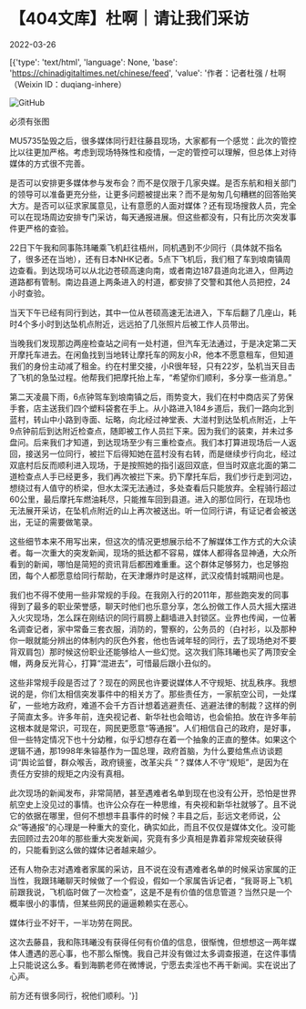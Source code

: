 # 【404文库】杜啊｜请让我们采访

2022-03-26

[{'type': 'text/html', 'language': None, 'base': 'https://chinadigitaltimes.net/chinese/feed', 'value': '作者：记者杜强 / 杜啊（Weixin ID：duqiang-inhere）

![GitHub](https://chinadigitaltimes.net/chinese/files/2022/03/post-678672-623ef383eb0d2.)

必须有张图

MU5735坠毁之后，很多媒体同行赶往藤县现场，大家都有一个感觉：此次的管控比以往更加严格。考虑到现场特殊性和疫情，一定的管控可以理解，但总体上对待媒体的方式很不完善。

是否可以安排更多媒体参与发布会？而不是仅限于几家央媒。是否东航和相关部门的领导可以准备更充分些，让更多问题被提出来？而不是匆匆几句糟糕的回答贻笑大方。是否可以征求家属意见，让有意愿的人面对媒体？还有现场搜救人员，完全可以在现场周边安排专门采访，每天通报进展。但这些都没有，只有比历次突发事件更严格的查验。

22日下午我和同事陈玮曦乘飞机赶往梧州，同机遇到不少同行（具体就不指名了，很多还在当地），还有日本NHK记者。5点下飞机后，我们租了车到埌南镇周边查看。到达现场可以从北边苍硕高速向南，或者南边187县道向北进入，但两边道路都有管制。南边县道上两条进入的村道，都安排了交警和其他人员把控，24小时查验。

当天下午已经有同行到达，其中一位从苍硕高速无法进入，下车后翻了几座山，耗时4个多小时到达坠机点附近，远远拍了几张照片后被工作人员带出。

当晚我们发现那边两座检查站之间有一处村道，但汽车无法通过，于是决定第二天开摩托车进去。在闲鱼找到当地转让摩托车的网友小R，他本不愿意租车，但知道我们的身份主动减了租金。约在村里交接，小R很年轻，只有22岁，坠机当天目击了飞机的急坠过程。他帮我们把摩托抬上车，“希望你们顺利，多分享一些消息。”

第二天凌晨下雨，6点钟驾车到埌南镇之后，雨势变大，我们在村中商店买了劳保手套，店主送我们四个塑料袋套在手上。从小路进入184乡道后，我们一路向北到蓝村，转山中小路到寺面、坛略，向北经过神堂表、大湴村到达坠机点附近，上午9点钟前后到达附近检查点，随即被工作人员拦下来。因为我们的装束，并未过多盘问。后来我们才知道，到达现场至少有三重检查点。我们本打算进现场后一人返回，接送另一位同行，被拦下后得知她在蓝村没有右转，而是继续步行向北，经过双底村后反而顺利进入现场，于是按照她的指引返回双底，但当时双底北面的第二道检查点人手已经更多，我们再次被拦下来。扔下摩托车后，我们步行走到河边，想绕过有人值守的桥梁，但水太深无法通过，多处查看后只能放弃。全程骑行超过60公里，最后摩托车燃油耗尽，只能推车回到县道。进入的那位同行，在现场也无法展开采访，在坠机点附近的山上再次被送出。听一位同行讲，有证记者会被送出，无证的需要做笔录。

这些细节本来不用写出来，但这次的情况更想展示给不了解媒体工作方式的大众读者。每一次重大的突发新闻，现场的抵达都不容易，媒体人都得各显神通，大众所看到的新闻，哪怕是简短的资讯背后都困难重重。这个群体足够努力，也足够抱团，每个人都愿意给同行帮助，在天津爆炸时是这样，武汉疫情封城期间也是。

我们也不得不使用一些非常规的手段。在我刚入行的2011年，那些跑突发的同事得到了最多的职业荣誉感，聊天时他们也乐意分享，怎么扮做工作人员大摇大摆进入火灾现场，怎么踩在刚结识的同行肩膀上翻墙进入封锁区。业界也传闻，一位著名调查记者，家中常备三套衣服，消防的，警察的，公务员的（白衬衫，以及那种你一眼就能分辨出的体制内的灰色外套，他也告诫年轻的同行，去了现场绝对不要背双肩包）那时候这份职业还能够给人一些幻觉。这次我们陈玮曦也买了两顶安全帽，两身反光背心，打算“混进去”，可惜最后跟小丑似的。

这些非常规手段是否过了？现在的网民也许要说媒体人不守规矩、扰乱秩序。我想说的是，你们太相信突发事件中的相关方了。那些责任方，一家航空公司，一处煤矿，一些地方政府，难道不会千方百计想着逃避责任、逃避法律的制裁？这样的例子简直太多。许多年前，连央视记者、新华社也会暗访，也会偷拍。放在许多年前这根本就是常识，可现在，网民更愿意“等通报”。人们相信自己的政府，是好事，但一些特定情况下也十分幼稚，似乎幻想存在着一个抽象的正直的整体。如果这个逻辑不通，那1998年朱镕基作为一国总理，政府首脑，为什么要给焦点访谈题词“舆论监督，群众喉舌，政府镜鉴，改革尖兵 ”？媒体人不守“规矩”，是因为在责任方安排的规矩之内没有真相。

此次现场的新闻发布，非常简陋，甚至遇难者名单到现在也没有公开，恐怕是世界航空史上没见过的事情。也许公众存在一种思维，有央视和新华社就够了。且不说它的依据在哪里，但何不想想丰县事件的时候？丰县之后，彭远文老师说，公众“等通报”的心理是一种重大的变化，确实如此，而且不仅仅是媒体文化。没可能去回顾过去20年的那些重大突发新闻，究竟有多少真相是靠着非常规突破获得的，只能看到这么做的媒体记者越来越少。

还有人物杂志对遇难者家属的采访，且不说在没有遇难者名单的时候采访家属的正当性，我跟玮曦聊天时候做了一个假设，假如一个家属告诉记者，“我哥哥上飞机前跟我说，飞机临时做了一次检查”，这是不是有价值的信息管道？当然只是一个概率很小的事情，但某些网民的逼逼赖赖实在恶心。

媒体行业不好干，一半功劳在网民。

这次去藤县，我和陈玮曦没有获得任何有价值的信息，很惭愧，但想想这一两年媒体人遭遇的恶心事，也不那么惭愧。我自己并没有做过太多调查报道，在这件事情上只能说这么多。看到海鹏老师在微博说，宁愿去卖淫也不再干新闻。实在说出了心声。

前方还有很多同行，祝他们顺利。'}]